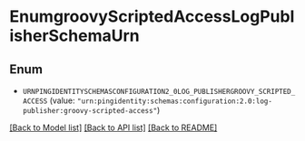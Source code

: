 # EnumgroovyScriptedAccessLogPublisherSchemaUrn

## Enum


* `URNPINGIDENTITYSCHEMASCONFIGURATION2_0LOG_PUBLISHERGROOVY_SCRIPTED_ACCESS` (value: `"urn:pingidentity:schemas:configuration:2.0:log-publisher:groovy-scripted-access"`)


[[Back to Model list]](../README.md#documentation-for-models) [[Back to API list]](../README.md#documentation-for-api-endpoints) [[Back to README]](../README.md)


